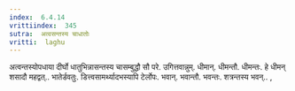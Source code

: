 ```yaml
---
index:  6.4.14
vrittiindex:  345
sutra:  अत्वसन्तस्य चाधातोः
vritti:  laghu 
---
```


अत्वन्तस्योपधाया दीर्घो धातुभिन्नासन्तस्य चासम्बुद्धौ सौ परे. उगित्तवान्नुम्. धीमान्. धीमन्तौ. धीमन्तः. हे धीमन् शसादौ महद्वत्.. भातेर्डवतुः. डित्त्वसामर्थ्यादभस्यापि टेर्लोपः. भवान्. भवान्तौ. भवन्तः. शत्रन्तस्य भवन्.. ,

